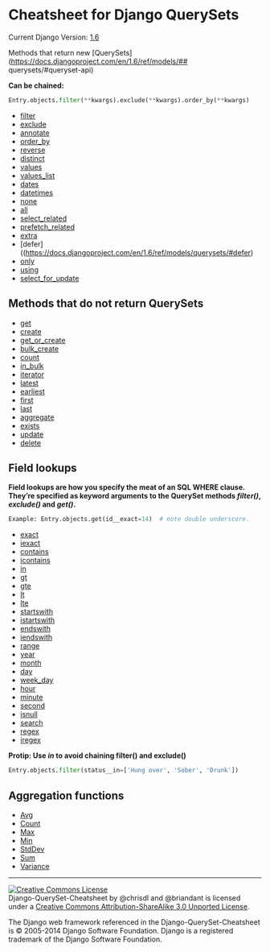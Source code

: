 # Cheatsheet for Django QuerySets
Current Django Version: [1.6](https://docs.djangoproject.com/en/1.6/ref/models/querysets/)

Methods that return new [QuerySets](https://docs.djangoproject.com/en/1.6/ref/models/## querysets/#queryset-api)

**Can be chained:**

````python
Entry.objects.filter(**kwargs).exclude(**kwargs).order_by(**kwargs)
````

 * [filter](https://docs.djangoproject.com/en/1.6/ref/models/querysets/#filter)
 * [exclude](https://docs.djangoproject.com/en/1.6/ref/models/querysets/#exclude)
 * [annotate](https://docs.djangoproject.com/en/1.6/ref/models/querysets/#annotate)
 * [order_by](https://docs.djangoproject.com/en/1.6/ref/models/querysets/#order-by)
 * [reverse](https://docs.djangoproject.com/en/1.6/ref/models/querysets/#reverse)
 * [distinct](https://docs.djangoproject.com/en/1.6/ref/models/querysets/#distinct)
 * [values](https://docs.djangoproject.com/en/1.6/ref/models/querysets/#values)
 * [values_list](https://docs.djangoproject.com/en/1.6/ref/models/querysets/#values-list)
 * [dates](https://docs.djangoproject.com/en/1.6/ref/models/querysets/#dates)
 * [datetimes](https://docs.djangoproject.com/en/1.6/ref/models/querysets/#datetimes)
 * [none](https://docs.djangoproject.com/en/1.6/ref/models/querysets/#none)
 * [all](https://docs.djangoproject.com/en/1.6/ref/models/querysets/#all)
 * [select_related](https://docs.djangoproject.com/en/1.6/ref/models/querysets/#select-related)
 * [prefetch_related](https://docs.djangoproject.com/en/1.6/ref/models/querysets/#select-related)
 * [extra](https://docs.djangoproject.com/en/1.6/ref/models/querysets/#extra)
 * [defer]((https://docs.djangoproject.com/en/1.6/ref/models/querysets/#defer)
 * [only](https://docs.djangoproject.com/en/1.6/ref/models/querysets/#only)
 * [using](https://docs.djangoproject.com/en/1.6/ref/models/querysets/#using)
 * [select_for_update](https://docs.djangoproject.com/en/1.6/ref/models/querysets/#select-for-update)

## Methods that do not return QuerySets

 * [get](https://docs.djangoproject.com/en/1.6/ref/models/querysets/#get)
 * [create](https://docs.djangoproject.com/en/1.6/ref/models/querysets/#create)
 * [get_or_create](https://docs.djangoproject.com/en/1.6/ref/models/querysets/#get-or-create)
 * [bulk_create](https://docs.djangoproject.com/en/1.6/ref/models/querysets/#bulk-create)
 * [count](https://docs.djangoproject.com/en/1.6/ref/models/querysets/#count)
 * [in_bulk](https://docs.djangoproject.com/en/1.6/ref/models/querysets/#in-bulk)
 * [iterator](https://docs.djangoproject.com/en/1.6/ref/models/querysets/#iterator)
 * [latest](https://docs.djangoproject.com/en/1.6/ref/models/querysets/#latest)
 * [earliest](https://docs.djangoproject.com/en/1.6/ref/models/querysets/#earliest)
 * [first](https://docs.djangoproject.com/en/1.6/ref/models/querysets/#first)
 * [last](https://docs.djangoproject.com/en/1.6/ref/models/querysets/#last)
 * [aggregate](https://docs.djangoproject.com/en/1.6/ref/models/querysets/#aggregate)
 * [exists](https://docs.djangoproject.com/en/1.6/ref/models/querysets/#exists)
 * [update](https://docs.djangoproject.com/en/1.6/ref/models/querysets/#update)
 * [delete](https://docs.djangoproject.com/en/1.6/ref/models/querysets/#delete)

## Field lookups

**Field lookups are how you specify the meat of an SQL WHERE clause. They’re specified as keyword arguments to the QuerySet methods *filter()*, *exclude()* and *get()*.**

````python
Example: Entry.objects.get(id__exact=14)  # note double underscore.
````

 * [exact](https://docs.djangoproject.com/en/1.6/ref/models/querysets/#exact)
 * [iexact](https://docs.djangoproject.com/en/1.6/ref/models/querysets/#iexact)
 * [contains](https://docs.djangoproject.com/en/1.6/ref/models/querysets/#contains)
 * [icontains](https://docs.djangoproject.com/en/1.6/ref/models/querysets/#icontains)
 * [in](https://docs.djangoproject.com/en/1.6/ref/models/querysets/#in)
 * [gt](https://docs.djangoproject.com/en/1.6/ref/models/querysets/#gt)
 * [gte](https://docs.djangoproject.com/en/1.6/ref/models/querysets/#gte)
 * [lt](https://docs.djangoproject.com/en/1.6/ref/models/querysets/#lt)
 * [lte](https://docs.djangoproject.com/en/1.6/ref/models/querysets/#lte)
 * [startswith](https://docs.djangoproject.com/en/1.6/ref/models/querysets/#startswith)
 * [istartswith](https://docs.djangoproject.com/en/1.6/ref/models/querysets/#istartswith)
 * [endswith](https://docs.djangoproject.com/en/1.6/ref/models/querysets/#endswith)
 * [iendswith](https://docs.djangoproject.com/en/1.6/ref/models/querysets/#iendswith)
 * [range](https://docs.djangoproject.com/en/1.6/ref/models/querysets/#range)
 * [year](https://docs.djangoproject.com/en/1.6/ref/models/querysets/#year)
 * [month](https://docs.djangoproject.com/en/1.6/ref/models/querysets/#month)
 * [day](https://docs.djangoproject.com/en/1.6/ref/models/querysets/#day)
 * [week_day](https://docs.djangoproject.com/en/1.6/ref/models/querysets/#week_day)
 * [hour](https://docs.djangoproject.com/en/1.6/ref/models/querysets/#hour)
 * [minute](https://docs.djangoproject.com/en/1.6/ref/models/querysets/#minute)
 * [second](https://docs.djangoproject.com/en/1.6/ref/models/querysets/#second)
 * [isnull](https://docs.djangoproject.com/en/1.6/ref/models/querysets/#isnull)
 * [search](https://docs.djangoproject.com/en/1.6/ref/models/querysets/#search)
 * [regex](https://docs.djangoproject.com/en/1.6/ref/models/querysets/#regex)
 * [iregex](https://docs.djangoproject.com/en/1.6/ref/models/querysets/#iregex)

**Protip: Use *in* to avoid chaining filter() and exclude()**

````python
Entry.objects.filter(status__in=['Hung over', 'Sober', 'Drunk'])
````

## Aggregation functions

 * [Avg](https://docs.djangoproject.com/en/1.6/ref/models/querysets/#avg)
 * [Count](https://docs.djangoproject.com/en/1.6/ref/models/querysets/#id6)
 * [Max](https://docs.djangoproject.com/en/1.6/ref/models/querysets/#max)
 * [Min](https://docs.djangoproject.com/en/1.6/ref/models/querysets/#min)
 * [StdDev](https://docs.djangoproject.com/en/1.6/ref/models/querysets/#stddev)
 * [Sum](https://docs.djangoproject.com/en/1.6/ref/models/querysets/#sum)
 * [Variance](https://docs.djangoproject.com/en/1.6/ref/models/querysets/#variance)

- - -

<a rel="license" href="http://creativecommons.org/licenses/by-sa/3.0/deed.en_US"><img alt="Creative Commons License" style="border-width:0" src="http://i.creativecommons.org/l/by-sa/3.0/88x31.png" /></a><br /><span xmlns:dct="http://purl.org/dc/terms/" href="http://purl.org/dc/dcmitype/Text" property="dct:title" rel="dct:type">Django-QuerySet-Cheatsheet</span> by <span xmlns:cc="http://creativecommons.org/ns#" property="cc:attributionName">@chrisdl and @briandant</span> is licensed under a <a rel="license" href="http://creativecommons.org/licenses/by-sa/3.0/deed.en_US">Creative Commons Attribution-ShareAlike 3.0 Unported License</a>.<br />

The Django web framework referenced in the Django-QuerySet-Cheatsheet is ​© 2005-2014 Django Software Foundation.
Django is a registered trademark of the Django Software Foundation.

